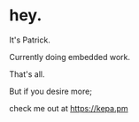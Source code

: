 # hey.
It's Patrick.

Currently doing embedded work.

That's all.

But if you desire more; 

check me out at https://kepa.pm
